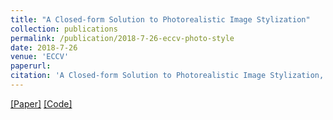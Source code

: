 ```yaml
---
title: "A Closed-form Solution to Photorealistic Image Stylization"
collection: publications
permalink: /publication/2018-7-26-eccv-photo-style
date: 2018-7-26
venue: 'ECCV'
paperurl: 
citation: 'A Closed-form Solution to Photorealistic Image Stylization, Yijun Li , Ming-Yu Liu , **Xueting Li** , Ming-Hsuan Yang , Jan Kautz '
---
```


[[Paper]](https://arxiv.org/abs/1802.06474) [[Code]](https://github.com/NVIDIA/FastPhotoStyle)
